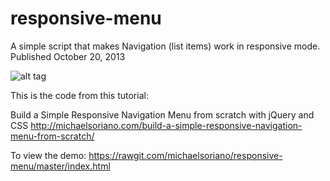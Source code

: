 # responsive-menu
A simple script that makes Navigation (list items) work in responsive mode. Published October 20, 2013

![alt tag](http://cdn.fearlessflyer.com/main/wp-content/uploads/2013/10/responsive-menu.gif)

This is the code from this tutorial: 

Build a Simple Responsive Navigation Menu from scratch with jQuery and CSS
http://michaelsoriano.com/build-a-simple-responsive-navigation-menu-from-scratch/

To view the demo: 
https://rawgit.com/michaelsoriano/responsive-menu/master/index.html

